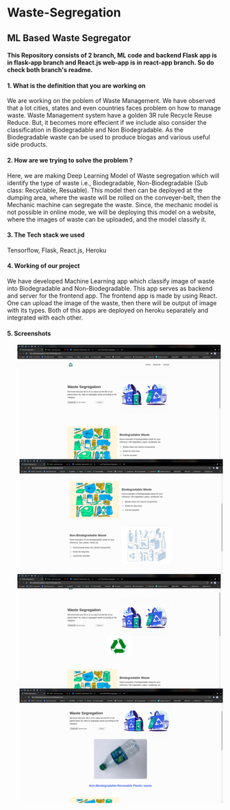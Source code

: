 # Waste-Segregation 
## ML Based Waste Segregator

#### This Repository consists of 2 branch, ML code and backend Flask app is in flask-app branch and React.js web-app is in react-app branch. So do check both branch's readme.

#### 1. What is the definition that you are working on 
We are working on the poblem of Waste Management. We have observed that a lot cities, states and even countries faces problem on how to manage waste. Waste Management system have a golden 3R rule Recycle Reuse Reduce. But, it becomes more effecient if we include also consider the classification in Biodegradable and Non Biodegradable. As the Biodegradable waste can be used to produce biogas and various useful side products. 
    
#### 2. How are we trying to solve the problem ?
Here, we are making Deep Learning Model of Waste segregation which will identify the type of waste i.e., Biodegradable, Non-Biodegradable (Sub class: Recyclable, Resuable). This model then can be deployed at the dumping area, where the waste will be rolled on the conveyer-belt, then the Mechanic machine can segregate the waste. Since, the mechanic model is not possible in online mode, we will be deploying this model on a website, where the images of waste can be uploaded, and the model classify it.

#### 3. The Tech stack we used
Tensorflow, Flask, React.js, Heroku

#### 4. Working of our project
We have developed Machine Learning app which classify image of waste into Biodegradable and Non-Biodegradable. This app serves as backend and server for the frontend app. The frontend app is made by using React. One can upload the image of the waste, then there will be output of image with its types. Both of this apps are deployed on heroku separately and integrated with each other.
#### 5. Screenshots
<div> 
 <ul>
    <img align="left" src="images/home1.png" width=475> 
    <img align="right" src="images/home2.png" width=475> 
  </ul>
  </br>
</div>
<div>
  </br>
  <ul>
    <img align="left" src="images/processing.png" width=475> 
    <img align="right" src="images/result.png" width=475> 
  </ul>
</div>
